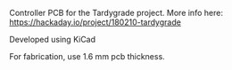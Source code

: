 Controller PCB for the Tardygrade project. 
More info here: https://hackaday.io/project/180210-tardygrade

Developed using KiCad

For fabrication, use 1.6 mm pcb thickness.
